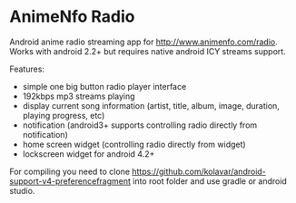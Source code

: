 AnimeNfo Radio
==============

Android anime radio streaming app for http://www.animenfo.com/radio.
Works with android 2.2+ but requires native android ICY streams support.

Features:

* simple one big button radio player interface
* 192kbps mp3 streams playing
* display current song information (artist, title, album, image, duration, playing progress, etc)
* notification (android3+ supports controlling radio directly from notification)
* home screen widget (controlling radio directly from widget)
* lockscreen widget for android 4.2+

For compiling you need to clone https://github.com/kolavar/android-support-v4-preferencefragment
into root folder and use gradle or android studio.
